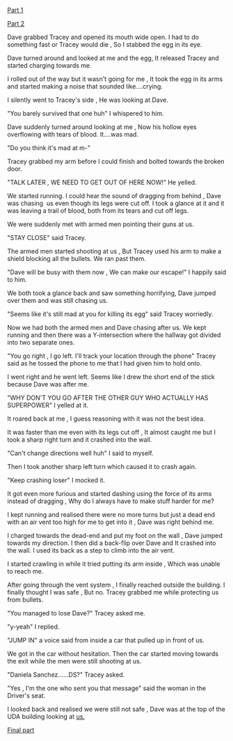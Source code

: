 [Part 1](https://www.reddit.com/r/nosleep/s/uleWDnJ7p0)


[Part 2](https://www.reddit.com/r/nosleep/s/SI2Z866E6G)


Dave grabbed Tracey and opened its mouth wide open. I had to do something fast or Tracey would die , So I stabbed the egg in its eye. 


Dave turned around and looked at me and the egg, It released Tracey and started charging towards me.


I rolled out of the way but it wasn't going for me , It took the egg in its arms and started making a noise that sounded like....crying.


I silently went to Tracey's side , He was looking at Dave.


"You barely survived that one huh" I whispered to him.


Dave suddenly turned around looking at me , Now his hollow eyes overflowing with tears of blood. It....was mad.


"Do you think it's mad at m-"


Tracey grabbed my arm before I could finish and bolted towards the broken door.


"TALK LATER , WE NEED TO GET OUT OF HERE NOW!" He yelled.


We started running. I could hear the sound of dragging from behind , Dave was chasing  us even though its legs were cut off. I took a glance at it and it was leaving a trail of blood, both from its tears and cut off legs.


We were suddenly met with armed men pointing their guns at us.


"STAY CLOSE" said Tracey.


The armed men started shooting at us , But Tracey used his arm to make a shield blocking all the bullets. We ran past them.


"Dave will be busy with them now , We can make our escape!" I happily said to him.


We both took a glance back and saw something horrifying, Dave jumped over them and was still chasing us.


"Seems like it's still mad at you for killing its egg" said Tracey worriedly.


Now we had both the armed men and Dave chasing after us. We kept running and then there was a Y-intersection where the hallway got divided into two separate ones.


"You go right , I go left. I'll track your location through the phone" Tracey said as he tossed the phone to me that I had given him to hold onto.


I went right and he went left. Seems like I drew the short end of the stick because Dave was after me.


"WHY DON'T YOU GO AFTER THE OTHER GUY WHO ACTUALLY HAS SUPERPOWER" I yelled at it.


It roared back at me , I guess reasoning with it was not the best idea.


It was faster than me even with its legs cut off , It almost caught me but I took a sharp right turn and it crashed into the wall.


"Can't change directions well huh" I said to myself.


Then I took another sharp left turn which caused it to crash again.


"Keep crashing loser" I mocked it.


It got even more furious and started dashing using the force of its arms instead of dragging , Why do I always have to make stuff harder for me?


I kept running and realised there were no more turns but just a dead end with an air vent too high for me to get into it , Dave was right behind me.


I charged towards the dead-end and put my foot on the wall , Dave jumped towards my direction. I then did a back-flip over Dave and It crashed into the wall. I used its back as a step to climb into the air vent. 


I started crawling in while it tried putting its arm inside , Which was unable to reach me.


After going through the vent system , I finally reached outside the building. I finally thought I was safe , But no. Tracey grabbed me while protecting us from bullets. 


"You managed to lose Dave?" Tracey asked me.


"y-yeah" I replied.


"JUMP IN" a voice said from inside a car that pulled up in front of us.


We got in the car without hesitation. Then the car started moving towards the exit while the men were still shooting at us.


"Daniela Sanchez......DS?" Tracey asked.


"Yes , I'm the one who sent you that message" said the woman in the Driver's seat.


I looked back and realised we were still not safe , Dave was at the top of the UDA building looking at [us.](https://www.reddit.com/r/UnnaturalUniverse/s/MZZsHWg1Ch)


[Final part](https://www.reddit.com/r/nosleep/s/736ilSzoOP)
